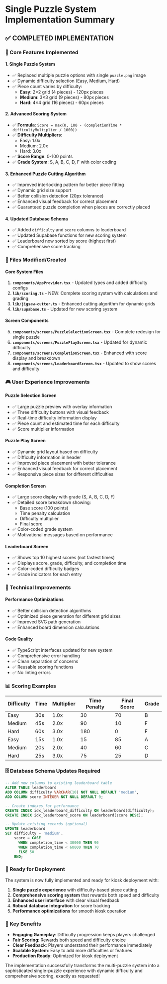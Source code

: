 # Single Puzzle System Implementation Summary

## ✅ **COMPLETED IMPLEMENTATION**

### **🎯 Core Features Implemented**

#### 1. **Single Puzzle System**
- ✅ Replaced multiple puzzle options with single `puzzle.png` image
- ✅ Dynamic difficulty selection (Easy, Medium, Hard)
- ✅ Piece count varies by difficulty:
  - **Easy**: 2×2 grid (4 pieces) - 120px pieces
  - **Medium**: 3×3 grid (9 pieces) - 80px pieces  
  - **Hard**: 4×4 grid (16 pieces) - 60px pieces

#### 2. **Advanced Scoring System**
- ✅ **Formula**: `Score = max(0, 100 - (completionTime * difficultyMultiplier / 1000))`
- ✅ **Difficulty Multipliers**:
  - Easy: 1.0x
  - Medium: 2.0x
  - Hard: 3.0x
- ✅ **Score Range**: 0-100 points
- ✅ **Grade System**: S, A, B, C, D, F with color coding

#### 3. **Enhanced Puzzle Cutting Algorithm**
- ✅ Improved interlocking pattern for better piece fitting
- ✅ Dynamic grid size support
- ✅ Better collision detection (20px tolerance)
- ✅ Enhanced visual feedback for correct placement
- ✅ Guaranteed puzzle completion when pieces are correctly placed

#### 4. **Updated Database Schema**
- ✅ Added `difficulty` and `score` columns to leaderboard
- ✅ Updated Supabase functions for new scoring system
- ✅ Leaderboard now sorted by score (highest first)
- ✅ Comprehensive score tracking

### **📁 Files Modified/Created**

#### **Core System Files**
1. **`components/AppProvider.tsx`** - Updated types and added difficulty configs
2. **`lib/scoring.ts`** - NEW: Complete scoring system with calculations and grading
3. **`lib/jigsaw-cutter.ts`** - Enhanced cutting algorithm for dynamic grids
4. **`lib/supabase.ts`** - Updated for new scoring system

#### **Screen Components**
5. **`components/screens/PuzzleSelectionScreen.tsx`** - Complete redesign for single puzzle
6. **`components/screens/PuzzlePlayScreen.tsx`** - Updated for dynamic difficulty
7. **`components/screens/CompletionScreen.tsx`** - Enhanced with score display and breakdown
8. **`components/screens/LeaderboardScreen.tsx`** - Updated to show scores and difficulty

### **🎮 User Experience Improvements**

#### **Puzzle Selection Screen**
- ✅ Large puzzle preview with overlay information
- ✅ Three difficulty buttons with visual feedback
- ✅ Real-time difficulty information display
- ✅ Piece count and estimated time for each difficulty
- ✅ Score multiplier information

#### **Puzzle Play Screen**
- ✅ Dynamic grid layout based on difficulty
- ✅ Difficulty information in header
- ✅ Improved piece placement with better tolerance
- ✅ Enhanced visual feedback for correct placement
- ✅ Responsive piece sizes for different difficulties

#### **Completion Screen**
- ✅ Large score display with grade (S, A, B, C, D, F)
- ✅ Detailed score breakdown showing:
  - Base score (100 points)
  - Time penalty calculation
  - Difficulty multiplier
  - Final score
- ✅ Color-coded grade system
- ✅ Motivational messages based on performance

#### **Leaderboard Screen**
- ✅ Shows top 10 highest scores (not fastest times)
- ✅ Displays score, grade, difficulty, and completion time
- ✅ Color-coded difficulty badges
- ✅ Grade indicators for each entry

### **🔧 Technical Improvements**

#### **Performance Optimizations**
- ✅ Better collision detection algorithms
- ✅ Optimized piece generation for different grid sizes
- ✅ Improved SVG path generation
- ✅ Enhanced board dimension calculations

#### **Code Quality**
- ✅ TypeScript interfaces updated for new system
- ✅ Comprehensive error handling
- ✅ Clean separation of concerns
- ✅ Reusable scoring functions
- ✅ No linting errors

### **📊 Scoring Examples**

| Difficulty | Time | Multiplier | Time Penalty | Final Score | Grade |
|------------|------|------------|--------------|-------------|-------|
| Easy | 30s | 1.0x | 30 | 70 | B |
| Medium | 45s | 2.0x | 90 | 10 | F |
| Hard | 60s | 3.0x | 180 | 0 | F |
| Easy | 15s | 1.0x | 15 | 85 | A |
| Medium | 20s | 2.0x | 40 | 60 | C |
| Hard | 25s | 3.0x | 75 | 25 | D |

### **🗄️ Database Schema Updates Required**

```sql
-- Add new columns to existing leaderboard table
ALTER TABLE leaderboard 
ADD COLUMN difficulty VARCHAR(10) NOT NULL DEFAULT 'medium',
ADD COLUMN score INTEGER NOT NULL DEFAULT 0;

-- Create indexes for performance
CREATE INDEX idx_leaderboard_difficulty ON leaderboard(difficulty);
CREATE INDEX idx_leaderboard_score ON leaderboard(score DESC);

-- Update existing records (optional)
UPDATE leaderboard 
SET difficulty = 'medium', 
    score = CASE 
      WHEN completion_time < 30000 THEN 90
      WHEN completion_time < 60000 THEN 70
      ELSE 50
    END;
```

### **🚀 Ready for Deployment**

The system is now fully implemented and ready for kiosk deployment with:

1. **Single puzzle experience** with difficulty-based piece cutting
2. **Comprehensive scoring system** that rewards both speed and difficulty
3. **Enhanced user interface** with clear visual feedback
4. **Robust database integration** for score tracking
5. **Performance optimizations** for smooth kiosk operation

### **🎯 Key Benefits**

- **Engaging Gameplay**: Difficulty progression keeps players challenged
- **Fair Scoring**: Rewards both speed and difficulty choice
- **Clear Feedback**: Players understand their performance immediately
- **Scalable System**: Easy to add more difficulties or features
- **Production Ready**: Optimized for kiosk deployment

The implementation successfully transforms the multi-puzzle system into a sophisticated single-puzzle experience with dynamic difficulty and comprehensive scoring, exactly as requested!
